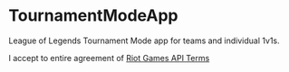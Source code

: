 # TournamentModeApp
League of Legends Tournament Mode app for teams and individual 1v1s.

I accept to entire agreement of [Riot Games API Terms](https://developer.riotgames.com/terms#statement)
